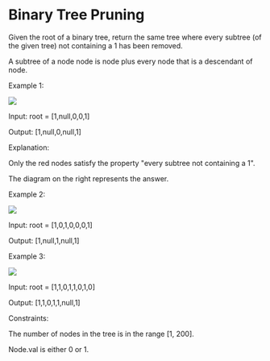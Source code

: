 # Binary Tree Pruning

Given the root of a binary tree, return the same tree where every subtree (of the given tree) not containing a 1 has been removed.

A subtree of a node node is node plus every node that is a descendant of node.

 

Example 1:

<img src="https://s3-lc-upload.s3.amazonaws.com/uploads/2018/04/06/1028_2.png">

Input: root = [1,null,0,0,1]

Output: [1,null,0,null,1]

Explanation: 

Only the red nodes satisfy the property "every subtree not containing a 1".

The diagram on the right represents the answer.

Example 2:

<img src="https://s3-lc-upload.s3.amazonaws.com/uploads/2018/04/06/1028_1.png">

Input: root = [1,0,1,0,0,0,1]

Output: [1,null,1,null,1]

Example 3:

<img src="https://s3-lc-upload.s3.amazonaws.com/uploads/2018/04/05/1028.png">

Input: root = [1,1,0,1,1,0,1,0]

Output: [1,1,0,1,1,null,1]
 

Constraints:

The number of nodes in the tree is in the range [1, 200].

Node.val is either 0 or 1.
